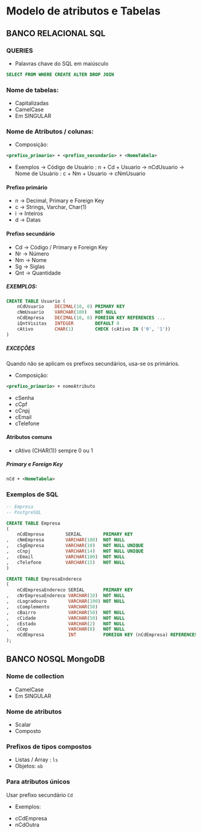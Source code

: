 # Modelo de atributos e Tabelas

## BANCO RELACIONAL SQL
### QUERIES
- Palavras chave do SQL em maiúsculo
```sql
SELECT FROM WHERE CREATE ALTER DROP JOIN 
```

### Nome de tabelas:
- Capitalizadas
- CamelCase
- Em SINGULAR


### Nome de Atributos / colunas:

* Composição:
```xml
<prefixo_primario> + <prefixo_secundario> + <NomeTabela>
```

* Exemplos
-> Código de Usuário : n + Cd + Usuario -> nCdUsuario
-> Nome de Usuário : c + Nm + Usuario -> cNmUsuario


#### Prefixo primário
- n -> Decimal, Primary e Foreign Key
- c -> Strings, Varchar, Char(1)
- i -> Inteiros
- d -> Datas

#### Prefixo secundário
- Cd -> Código / Primary e Foreign Key
- Nr -> Número
- Nm -> Nome
- Sg -> Siglas
- Qnt -> Quantidade


##### EXEMPLOS:

```sql
CREATE TABLE Usuario (
    nCdUsuario    DECIMAL(10, 0) PRIMARY KEY
    cNmUsuario    VARCHAR(100)   NOT NULL
    nCdEmpresa    DECIMAL(10, 0) FOREIGN KEY REFERENCES ...
    iQntVisitas   INTEGER        DEFAULT 0
    cAtivo        CHAR(1)        CHECK (cAtivo IN ('0', '1'))
)
```

##### EXCEÇÕES

Quando não se aplicam os prefixos secundários, usa-se os primários.

* Composição:
```xml
<prefixo_primario> + nomeAtributo
```

- cSenha
- cCpf
- cCnpj
- cEmail
- cTelefone

#### Atributos comuns
- cAtivo (CHAR(1)) sempre 0 ou 1

##### Primary e Foreign Key
```xml
nCd + <NomeTabela>
```


### Exemplos de SQL
```sql
-- Empresa
-- PostgreSQL

CREATE TABLE Empresa 
(
    nCdEmpresa        SERIAL        PRIMARY KEY
,   cNmEmpresa        VARCHAR(100)  NOT NULL
,   cSgEmpresa        VARCHAR(10)   NOT NULL UNIQUE
,   cCnpj             VARCHAR(14)   NOT NULL UNIQUE
,   cEmail            VARCHAR(100)  NOT NULL
,   cTelefone         VARCHAR(15)   NOT NULL
)

CREATE TABLE EmpresaEndereco 
(
    nCdEmpresaEndereco SERIAL       PRIMARY KEY
,   cNrEmpresaEndereco VARCHAR(10)  NOT NULL
,   cLogradouro        VARCHAR(100) NOT NULL
,   cComplemento       VARCHAR(50)
,   cBairro            VARCHAR(50)  NOT NULL
,   cCidade            VARCHAR(50)  NOT NULL
,   cEstado            VARCHAR(2)   NOT NULL
,   cCep               VARCHAR(8)   NOT NULL
    nCdEmpresa         INT          FOREIGN KEY (nCdEmpresa) REFERENCES Empresa(nCdEmpresa),
);

```

## BANCO NOSQL MongoDB

### Nome de collection

- CamelCase
- Em SINGULAR

### Nome de atributos
- Scalar
- Composto

### Prefixos de tipos compostos
- Listas / Array : `ls`
- Objetos: `ob`

### Para atributos únicos
Usar prefixo secundário `Cd`

* Exemplos:
- cCdEmpresa
- nCdOutra 
